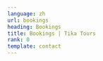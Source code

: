 ```yaml
---
language: zh
url: bookings
heading: Bookings
title: Bookings | Tika Tours
rank: 0
template: contact
---
```

